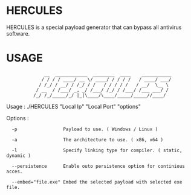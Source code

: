 # HERCULES
HERCULES is a special payload generator that can bypass all antivirus software. 


# USAGE


                  __  ____________  ________  ____    ___________
                 / / / / ____/ __ \/ ____/ / / / /   / ____/ ___/
                / /_/ / __/ / /_/ / /   / / / / /   / __/  \__ \ 
               / __  / /___/ _, _/ /___/ /_/ / /___/ /___ ___/ / 
              /_/ /_/_____/_/ |_|\____/\____/_____/_____//____/  
                                                   


Usage : ./HERCULES "Local Ip" "Local Port" "options"


Options : 

      -p                 Payload to use. ( Windows / Linux )

      -a                 The architecture to use. ( x86, x64 )
      
      -l                 Specify linking type for compiler. ( static, dynamic )

      --persistence      Enable outo persistence option for continious acces.

      --embed="file.exe" Embed the selected payload with selected exe file.
